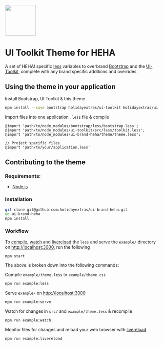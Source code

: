 <img src="http://www.holidayextras.co.uk/images/heha/heha-logo.png" height="100">

# UI Toolkit Theme for HEHA

A set of HEHA! specific [less](http://lesscss.org/) variables to overbrand  [Bootstrap](http://getbootstrap.com) and the [UI-Toolkit](http://ui-toolkit.com), complete with any brand specific additions and overrides.

## Using the theme in your application

Install Bootstrap, UI Toolkit & this theme
```bash
npm install --save bootstrap holidayextras/ui-toolkit holidayextras/ui-theme-heha
```

Import files into one application `.less` file & compile
```less
@import 'path/to/node_modules/bootstrap/less/bootstrap.less';
@import 'path/to/node_modules/ui-toolkit/src/less/toolkit.less';
@import 'path/to/node_modules/ui-brand-heha/theme/theme.less';

// Project specific files
@import 'path/to/your/application.less'
```

## Contributing to the theme

### Requirements:

* [Node.js](http://nodejs.org/)

### Installation

```bash
git clone git@github.com:holidayextras/ui-brand-heha.git
cd ui-brand-heha
npm install
```

### Workflow

To [compile](https://github.com/less/less-docs/blob/master/content/usage/command-line-usage.md), [watch](https://github.com/caseywebdev/watchy#readme) and [livereload](https://www.npmjs.com/package/livereload) the `less` and serve the `example/` directory on [http://localhost:3000](http://localhost:3000), run the following
```bash
npm start
```

The above is broken down into the following commands:

Compile `example/theme.less` to `example/theme.css`
```bash
npm run example:less
```

Serve `example/` on [http://localhost:3000](http://localhost:3000)
```bash
npm run example:serve
```

Watch for changes in `src/` and `example/theme.less` & recompile
```bash
npm run example:watch
```

Monitor files for changes and reload your web browser with [livereload](https://www.npmjs.com/package/livereload)
```bash
npm run example:livereload
```
